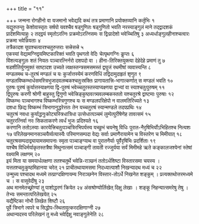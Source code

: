 +++
title = "११"

+++
जन्मना रोगहीनो वा यजमानो
भवेद्यदि कथं तत्र प्रमाणानि प्रयोक्तव्यानि कर्तृभिः १   
यद्युरुतन्तुः
केशोवास्तृतः सर्षपो यवश्चैव षड्गुणितः षड्गुणितो भवति
नरस्याङ्गुलं माने तद्द्वादशकं प्रादेशमित्याहुः २
तद्द्वयं स्मृतोऽरत्निः प्रक्रमोऽरत्निसमः स द्विःप्रादेशो भवेच्चितिषु ३
अध्यर्धाङ्गुलहीनाश्चत्वारः प्रक्रमा भवेन्नियताः ४   
तत्रैकादश
यूपाश्चत्वारश्चतुरुत्तराः सत्त्रेसत्त्रे ५   
एकस्यां
वेद्यामग्निद्वयमिष्टकारिक्तं भवति पृथगतो वेदिः चेत्पृथगग्निः
कॢप्तः ६   
विंशत्यङ्गुलः शतं नियतः पञ्चारत्निर्नरो दशपदो वा ।
हीना-तिरिक्तयुक्त्या देहेदेहे प्रमाणं तु ७   
षडशीतिर्युगमुक्तं
साष्टादश उच्यते त्वक्षस्तन्त्रसमसमस्तं द्व्युजं रथमीषां
व्यवास्यन्ति ८   
मण्डलमथ च-तुरश्रं मण्डलं च यः
कुर्जात्तस्येमं करणविधिं तद्विदामुदाहृतं शृणुत ९
मण्डलविष्कम्भार्धसमस्त्रिभुजादवलम्बकश्चतुःस्रक्तिः
प्रागायतात्त्रि-भागात्कर्णात् स मण्डलं भवति
१०   
पुरुषः पुरुषं कुर्यात्तस्याक्ष्णया द्वि-पुरुषं
भवेच्चतुरस्तस्याप्यक्ष्णया
द्वाभ्यां वा स्याश्चतुःपुरुषम् ११   
द्विपुरुषः करणी श्रोणी
बाहुस्तु द्विगुणो भवेत्त्रिङ्कुष्ठवत्त्र्यवलम्बकस्ततो
यश्चतुरश्रे द्वाष्टमाः पुरुषाः १२   
विष्कम्भः पञ्चभागश्च
विष्कम्भस्त्रिगुणश्च यः स मण्डलपरिक्षेपो न
वालमतिरिच्यते १३   
दशधा छिद्य विष्कम्भं
त्रिभागानुद्धरेत्ततः तेन यच्चतुरश्रं
स्यान्मण्डले तदपप्रथिः १४   
चतुरश्रं नवधा
कुर्याद्धनुःकोट्यस्त्रिधात्रिधा
उत्सेधात्पञ्चमं लुम्पेत्पुरीषेणेह तावत्समं १५   
चतुररत्निर्वा नरः
सिकताकरणे त्वर्धं भुजः प्रदिश्यते १६   
करणानि ततोऽस्याः कारयेत्त्रिचतुःपञ्चत्रिरभिपर्यस्य यच्छुभं
चयनेषु विधिः पुरात-नैरृषिभिर्योऽभिहितश्च नित्यशः १७
परिलेखनमानसञ्चयैर्व्यत्यास्यैः परिमाणसम्पदा वेद्यः
सर्वाः प्रमाणैरायामेन च विस्तरेण च मिमीयात् १८
चतुरश्रसम्पदाद्व्यायामसमापनाः स्मृता
पञ्चाङ्ग्याथ वा पुरातनैर्याः पूर्वैरृषिभिः प्रदर्शिताः
१९   
यश्चैष विधिर्मर्याकृतस्तत्रैषा मिथुनात्समं पञ्चाङ्गी तावती रज्जुर्यया
सर्वं मिमीमहे ऋते कङ्कालजश्येनां स्तेषां वक्ष्यामि लक्षणम् २०   
इयं मिता
या समयार्धलक्षणा ततश्चतुर्थे भवेन्नि-राञ्छनं ततोऽर्धशिष्टा
विस्तारसमा चयस्य । यत्ततश्चतुःकुष्ठमिहानया चरेत् २१
प्राचीतथायामसमा निदध्यात्पाशौ निखन्यादथ मध्यं च २२   
उन्मुच्य पश्चादथ
मध्यमे तत्प्राग्दक्षिणायम्य निराञ्छनेन विस्तार-तोऽर्धे निखनेत
शङ्कुम् । प्रत्यक्तथोत्तरमध्यमे च । स वासुवेदीषु २३   
अथ
मानमेतच्छ्रोण्यां तु पाशोद्धरणं क्रियेत २४
अंसश्रोण्योर्लिखेत् दिक्षु लेखाः । शङ्कू
निहन्यात्समरेषु तेषु । तेभ्यः समन्तात्परिलेखयेत् २५   
यद्यैष्टिका
नोभौ लिखेत शिष्टौ २६   
पूर्वे त्रिभागे त्वपरे च
सिद्धोप-स्थितावुत्करदक्षिणाग्नी
२७   
अथान्यदस्य परिलेखनं तु मध्ये भवेद्दिक्षु नवाङ्गुलेनेति २८   
